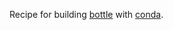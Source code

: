 Recipe for building [bottle](http://bottlepy.org/docs/dev/index.html)
with [conda](conda.pydata.org).
